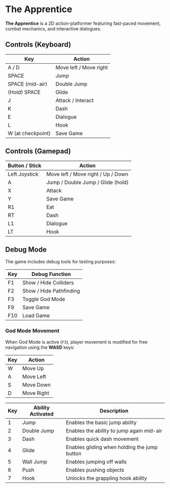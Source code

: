 # The Apprentice

**The Apprentice** is a 2D action-platformer featuring fast-paced movement, combat mechanics, and interactive dialogues.

## Controls (Keyboard)

| Key               | Action                          |
|-------------------|--------------------------------|
| A / D             | Move left / Move right          |
| SPACE             | Jump                           |
| SPACE (mid-air)   | Double Jump                    |
| (Hold) SPACE      | Glide                         |
| J                 | Attack / Interact              |
| K                 | Dash                          |
| E                 | Dialogue                      |
| L                 | Hook                          |
| W (at checkpoint) | Save Game                     |

## Controls (Gamepad)

| Button / Stick    | Action                         |
|-------------------|-------------------------------|
| Left Joystick     | Move left / Move right / Up / Down |
| A                 | Jump / Double Jump / Glide (hold) |
| X                 | Attack                        |
| Y                 | Save Game                    |
| R1                | Eat                          |
| RT                | Dash                         |
| L1                | Dialogue                     |
| LT                | Hook                         |

## Debug Mode

The game includes debug tools for testing purposes:

| Key     | Debug Function                      |
|---------|-------------------------------------|
| F1      | Show / Hide Colliders               |
| F2      | Show / Hide Pathfinding             |
| F3      | Toggle God Mode                     |
| F9      | Save Game                           |
| F10     | Load Game                           |

### God Mode Movement

When God Mode is active (`F3`), player movement is modified for free navigation using the **WASD** keys:

| Key | Action         |
|-----|----------------|
| W   | Move Up        |
| A   | Move Left      |
| S   | Move Down      |
| D   | Move Right     |

| Key | Ability Activated | Description                              |
|-----|-------------------|------------------------------------------|
| 1   | Jump              | Enables the basic jump ability           |
| 2   | Double Jump       | Enables the ability to jump again mid-air|
| 3   | Dash              | Enables quick dash movement              |
| 4   | Glide             | Enables gliding when holding the jump button |
| 5   | Wall Jump         | Enables jumping off walls                |
| 6   | Push              | Enables pushing objects                  |
| 7   | Hook              | Unlocks the grappling hook ability       |

